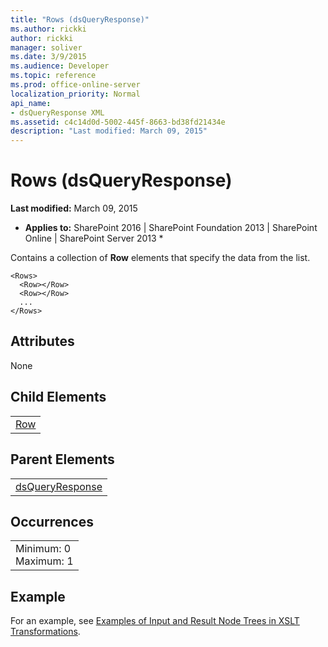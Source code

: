 ```yaml
---
title: "Rows (dsQueryResponse)"
ms.author: rickki
author: rickki
manager: soliver
ms.date: 3/9/2015
ms.audience: Developer
ms.topic: reference
ms.prod: office-online-server
localization_priority: Normal
api_name:
- dsQueryResponse XML
ms.assetid: c4c14d0d-5002-445f-8663-bd38fd21434e
description: "Last modified: March 09, 2015"
---
```


# Rows (dsQueryResponse)

 **Last modified:** March 09, 2015 
  
 * **Applies to:** SharePoint 2016 | SharePoint Foundation 2013 | SharePoint Online | SharePoint Server 2013 * 
  
Contains a collection of **Row** elements that specify the data from the list. 
  
```
<Rows>
  <Row></Row>
  <Row></Row>
  ...
</Rows>
```

## Attributes

None
  
## Child Elements

||
|:-----|
|[Row](row-dsqueryresponse.md)|
   
## Parent Elements

||
|:-----|
|[dsQueryResponse](dsqueryresponse.md)|
   
## Occurrences

||
|:-----|
|Minimum: 0  <br/> Maximum: 1  <br/> |
   
## Example

For an example, see [Examples of Input and Result Node Trees in XSLT Transformations](http://msdn.microsoft.com/library/cbe88144-25ac-4cd2-8f2a-50e8c271c6ae%28Office.15%29.aspx).
  


